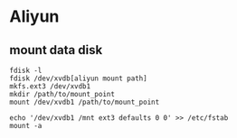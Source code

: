 # Aliyun

## mount data disk

    fdisk -l
    fdisk /dev/xvdb[aliyun mount path]
    mkfs.ext3 /dev/xvdb1
    mkdir /path/to/mount_point
    mount /dev/xvdb1 /path/to/mount_point
    
    echo '/dev/xvdb1 /mnt ext3 defaults 0 0' >> /etc/fstab
    mount -a